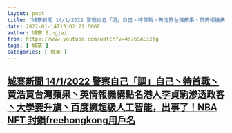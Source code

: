 ```yaml
---
layout: post
title: "城寨新聞 14/1/2022 警察自己「調」自己丶特首戰丶黃浩買台灣蘋果丶英情報機構點名港人李貞駒滲透政客丶大學要升旗丶百度擁超級人工智能，出事了！NBA NFT 封鎖freehongkong用戶名"
date: 2022-01-14T15:02:21.000Z
author: 城寨 Singjai
from: https://www.youtube.com/watch?v=4s76SAEizTg
tags: [ 城寨 ]
categories: [ 城寨 ]
---
```

<!--1642172541000-->
[城寨新聞 14/1/2022 警察自己「調」自己丶特首戰丶黃浩買台灣蘋果丶英情報機構點名港人李貞駒滲透政客丶大學要升旗丶百度擁超級人工智能，出事了！NBA NFT 封鎖freehongkong用戶名](https://www.youtube.com/watch?v=4s76SAEizTg)
------

<div>

</div>
